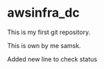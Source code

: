 # awsinfra_dc

This is my first git repository.

This is own by me samsk.

Added new line to check status
